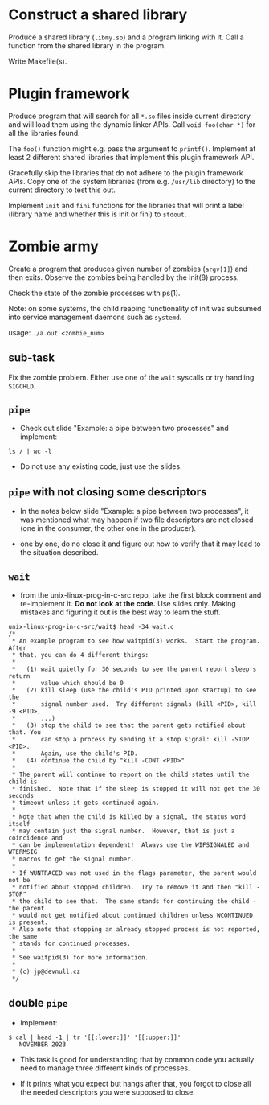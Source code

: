 
# Construct a shared library

Produce a shared library (`libmy.so`) and a program linking with it. Call a function from the shared library in the program.

Write Makefile(s).

# Plugin framework

Produce program that will search for all `*.so` files inside current directory and will load them
using the dynamic linker APIs. Call `void foo(char *)` for all the libraries found.

The `foo()` function might e.g. pass the argument to `printf()`. Implement at least 2 different
shared libraries that implement this plugin framework API.

Gracefully skip the libraries that do not adhere to the plugin framework APIs.
Copy one of the system libraries (from e.g. `/usr/lib` directory) to the current directory to test this out.

Implement `init` and `fini` functions for the libraries that will print a label (library name and whether this is init or fini) to `stdout`.

# Zombie army

Create a program that produces given number of zombies (`argv[1]`) and then exits.
Observe the zombies being handled by the init(8) process.

Check the state of the zombie processes with ps(1).

Note: on some systems, the child reaping functionality of init was subsumed into
service management daemons such as `systemd`.

usage: `./a.out <zombie_num>`

## sub-task

Fix the zombie problem. Either use one of the `wait` syscalls or try handling `SIGCHLD`.


## `pipe`

- Check out slide "Example: a pipe between two processes" and implement:

```
ls / | wc -l
```
- Do not use any existing code, just use the slides.

## `pipe` with not closing some descriptors

- In the notes below slide "Example: a pipe between two processes", it was mentioned
  what may happen if two file descriptors are not closed (one in the consumer,
  the other one in the producer).

- one by one, do no close it and figure out how to verify that it may lead to
  the situation described.

## `wait`

- from the unix-linux-prog-in-c-src repo, take the first block comment and
  re-implement it.  **Do not look at the code.**  Use slides only.  Making
  mistakes and figuring it out is the best way to learn the stuff.

```
unix-linux-prog-in-c-src/wait$ head -34 wait.c
/*
 * An example program to see how waitpid(3) works.  Start the program.  After
 * that, you can do 4 different things:
 *
 *   (1) wait quietly for 30 seconds to see the parent report sleep's return
 *       value which should be 0
 *   (2) kill sleep (use the child's PID printed upon startup) to see the
 *       signal number used.  Try different signals (kill <PID>, kill -9 <PID>,
 *       ...)
 *   (3) stop the child to see that the parent gets notified about that. You
 *       can stop a process by sending it a stop signal: kill -STOP <PID>.
 *       Again, use the child's PID.
 *   (4) continue the child by "kill -CONT <PID>"
 *
 * The parent will continue to report on the child states until the child is
 * finished.  Note that if the sleep is stopped it will not get the 30 seconds
 * timeout unless it gets continued again.
 *
 * Note that when the child is killed by a signal, the status word itself
 * may contain just the signal number.  However, that is just a coincidence and
 * can be implementation dependent!  Always use the WIFSIGNALED and WTERMSIG
 * macros to get the signal number.
 *
 * If WUNTRACED was not used in the flags parameter, the parent would not be
 * notified about stopped children.  Try to remove it and then "kill -STOP"
 * the child to see that.  The same stands for continuing the child - the parent
 * would not get notified about continued children unless WCONTINUED is present.
 * Also note that stopping an already stopped process is not reported, the same
 * stands for continued processes.
 *
 * See waitpid(3) for more information.
 *
 * (c) jp@devnull.cz
 */
```

## double `pipe`

- Implement:

```
$ cal | head -1 | tr '[[:lower:]]' '[[:upper:]]'
   NOVEMBER 2023
```

- This task is good for understanding that by common code you actually need to
  manage three different kinds of processes.

- If it prints what you expect but hangs after that, you forgot to close all the
  needed descriptors you were supposed to close.
